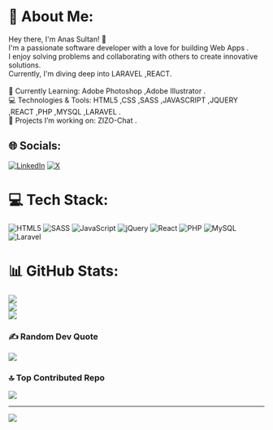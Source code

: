 # 💫 About Me:
Hey there, I'm Anas Sultan! 👋<br>I'm a passionate software developer with a love for building Web Apps . <br>I enjoy solving problems and collaborating with others to create innovative solutions. <br>Currently, I'm diving deep into LARAVEL ,REACT.<br><br>🌱 Currently Learning: Adobe Photoshop ,Adobe Illustrator .<br>💻 Technologies & Tools: HTML5 ,CSS ,SASS ,JAVASCRIPT ,JQUERY ,REACT ,PHP ,MYSQL ,LARAVEL .<br>🔭 Projects I’m working on: ZIZO-Chat .<br>


## 🌐 Socials:
[![LinkedIn](https://img.shields.io/badge/LinkedIn-%230077B5.svg?logo=linkedin&logoColor=white)](https://linkedin.com/in/anassultanali@gmail.com) [![X](https://img.shields.io/badge/X-black.svg?logo=X&logoColor=white)](https://x.com/anas_sultan_) 

# 💻 Tech Stack:
![HTML5](https://img.shields.io/badge/html5-%23E34F26.svg?style=for-the-badge&logo=html5&logoColor=white) ![SASS](https://img.shields.io/badge/SASS-hotpink.svg?style=for-the-badge&logo=SASS&logoColor=white) ![JavaScript](https://img.shields.io/badge/javascript-%23323330.svg?style=for-the-badge&logo=javascript&logoColor=%23F7DF1E) ![jQuery](https://img.shields.io/badge/jquery-%230769AD.svg?style=for-the-badge&logo=jquery&logoColor=white) ![React](https://img.shields.io/badge/react-%2320232a.svg?style=for-the-badge&logo=react&logoColor=%2361DAFB) ![PHP](https://img.shields.io/badge/php-%23777BB4.svg?style=for-the-badge&logo=php&logoColor=white) ![MySQL](https://img.shields.io/badge/mysql-4479A1.svg?style=for-the-badge&logo=mysql&logoColor=white) ![Laravel](https://img.shields.io/badge/laravel-%23FF2D20.svg?style=for-the-badge&logo=laravel&logoColor=white)
# 📊 GitHub Stats:
![](https://github-readme-stats.vercel.app/api?username=anassultanali&theme=merko&hide_border=true&include_all_commits=true&count_private=false)<br/>
![](https://github-readme-streak-stats.herokuapp.com/?user=anassultanali&theme=merko&hide_border=true)<br/>
![](https://github-readme-stats.vercel.app/api/top-langs/?username=anassultanali&theme=merko&hide_border=true&include_all_commits=true&count_private=false&layout=compact)

### ✍️ Random Dev Quote
![](https://quotes-github-readme.vercel.app/api?type=horizontal&theme=merko)

### 🔝 Top Contributed Repo
![](https://github-contributor-stats.vercel.app/api?username=anassultanali&limit=5&theme=merko&combine_all_yearly_contributions=true)

---
[![](https://visitcount.itsvg.in/api?id=anassultanali&icon=0&color=0)](https://visitcount.itsvg.in)

<!-- Proudly created with GPRM ( https://gprm.itsvg.in ) -->
